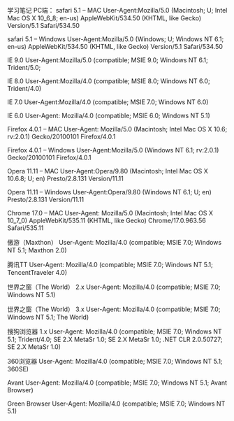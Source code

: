 学习笔记
PC端：
safari 5.1 – MAC
User-Agent:Mozilla/5.0 (Macintosh; U; Intel Mac OS X 10_6_8; en-us) AppleWebKit/534.50 (KHTML, like Gecko) Version/5.1 Safari/534.50

safari 5.1 – Windows
User-Agent:Mozilla/5.0 (Windows; U; Windows NT 6.1; en-us) AppleWebKit/534.50 (KHTML, like Gecko) Version/5.1 Safari/534.50

IE 9.0
User-Agent:Mozilla/5.0 (compatible; MSIE 9.0; Windows NT 6.1; Trident/5.0;

IE 8.0
User-Agent:Mozilla/4.0 (compatible; MSIE 8.0; Windows NT 6.0; Trident/4.0)

IE 7.0
User-Agent:Mozilla/4.0 (compatible; MSIE 7.0; Windows NT 6.0)

IE 6.0
User-Agent: Mozilla/4.0 (compatible; MSIE 6.0; Windows NT 5.1)

Firefox 4.0.1 – MAC
User-Agent: Mozilla/5.0 (Macintosh; Intel Mac OS X 10.6; rv:2.0.1) Gecko/20100101 Firefox/4.0.1

Firefox 4.0.1 – Windows
User-Agent:Mozilla/5.0 (Windows NT 6.1; rv:2.0.1) Gecko/20100101 Firefox/4.0.1

Opera 11.11 – MAC
User-Agent:Opera/9.80 (Macintosh; Intel Mac OS X 10.6.8; U; en) Presto/2.8.131 Version/11.11

Opera 11.11 – Windows
User-Agent:Opera/9.80 (Windows NT 6.1; U; en) Presto/2.8.131 Version/11.11

Chrome 17.0 – MAC
User-Agent: Mozilla/5.0 (Macintosh; Intel Mac OS X 10_7_0) AppleWebKit/535.11 (KHTML, like Gecko) Chrome/17.0.963.56 Safari/535.11

傲游（Maxthon）
User-Agent: Mozilla/4.0 (compatible; MSIE 7.0; Windows NT 5.1; Maxthon 2.0)

腾讯TT
User-Agent: Mozilla/4.0 (compatible; MSIE 7.0; Windows NT 5.1; TencentTraveler 4.0)

世界之窗（The World） 2.x
User-Agent: Mozilla/4.0 (compatible; MSIE 7.0; Windows NT 5.1)

世界之窗（The World） 3.x
User-Agent: Mozilla/4.0 (compatible; MSIE 7.0; Windows NT 5.1; The World)

搜狗浏览器 1.x
User-Agent: Mozilla/4.0 (compatible; MSIE 7.0; Windows NT 5.1; Trident/4.0; SE 2.X MetaSr 1.0; SE 2.X MetaSr 1.0; .NET CLR 2.0.50727; SE 2.X MetaSr 1.0)

360浏览器
User-Agent: Mozilla/4.0 (compatible; MSIE 7.0; Windows NT 5.1; 360SE)

Avant
User-Agent: Mozilla/4.0 (compatible; MSIE 7.0; Windows NT 5.1; Avant Browser)

Green Browser
User-Agent: Mozilla/4.0 (compatible; MSIE 7.0; Windows NT 5.1)